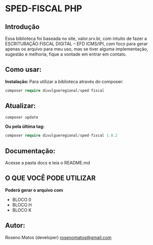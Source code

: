 # SPED-FISCAL PHP

## Introdução

Essa biblioteca foi baseada no site, valor.srv.br, com intuito de fazer a ESCRITURAÇÃO FISCAL DIGITAL – EFD ICMS/IPI, com foco para gerar apenas os arquivo para meu uso, mas se tiver alguma implementação, sugestão e melhoria, fique a vontade em entrar em contato.


## Como usar:
<b>Instalação: </b>
Para utilizar a biblioteca através do composer:
```php
composer require divulgueregional/sped-fiscal
```
## Atualizar:
```php
composer update
```
<b>Ou pela última tag: </b>
```php
composer require divulgueregional/sped-fiscal 1.0.2
```

## Documentação:
Acesse a pasta docs e leia o README.md

## O QUE VOCÊ PODE UTILIZAR
<b>Poderá gerar o arquivo com</b><br>
- BLOCO 0 
- BLOCO H
- BLOCO K

<!-- ## VALIDAR O ARQUIVO
Clique no link <a href='https://www.gov.br/receitafederal/pt-br/assuntos/orientacao-tributaria/declaracoes-e-demonstrativos/sped-sistema-publico-de-escrituracao-digital/escrituracao-fiscal-digital-efd/escrituracao-fiscal-digital-efd' target='_blank'>Programa EFD</a> para baixar o programa e testar se o arquivo está de acordo com o esperado -->




## Autor:
Roseno Matos (developer) rosenomatos@gmail.com<br>

<!-- ## Licença:
A API-BB-PHP é licenciado sob a Licença MIT (MIT). Você pode usar, copiar, modificar, integrar, publicar, distribuir e/ou vender cópias dos produtos finais, mas deve sempre declarar que Roseno Matos (rosenomatos@gmail.com) é o autor original destes códigos e atribuir um link para https://github.com/divulgueregional/api-bb-php -->

<!-- ## Comunidade:
## Facilitou sua vida?
Se o projeto o ajudou em uma tarefa excencial a sua aplicação de uma forma simples e se gostaria de contribuir com uma pequena doação ao autor, faça pelo PIX abaixo<br><hr>

Chave Pix E-MAIL: roseno@divulgueregional.com.br -->

